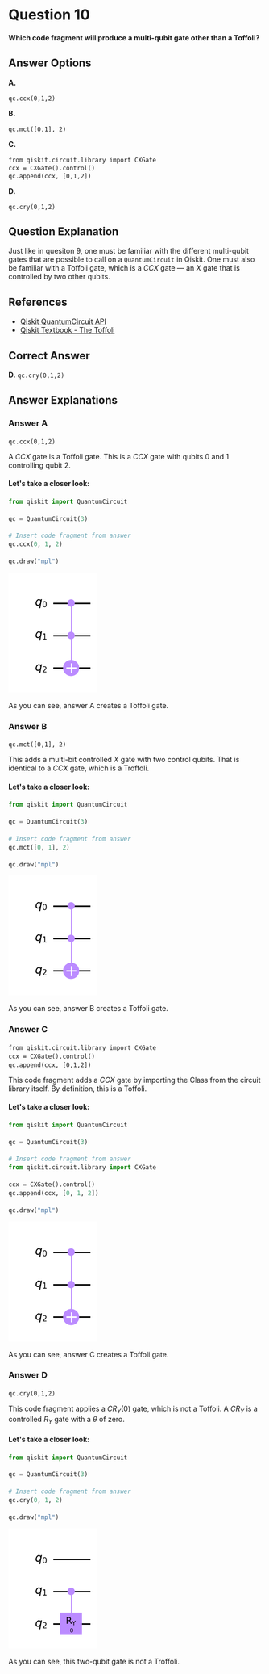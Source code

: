 # Question 10

#### Which code fragment will produce a multi-qubit gate other than a Toffoli?

## Answer Options

**A.**

    qc.ccx(0,1,2)
**B.**

    qc.mct([0,1], 2)
**C.**
    
    from qiskit.circuit.library import CXGate
    ccx = CXGate().control()
    qc.append(ccx, [0,1,2])
    
**D.**

    qc.cry(0,1,2)

## Question Explanation

Just like in quesiton 9, one must be familiar with the different multi-qubit gates that are possible to call on a `QuantumCircuit` in Qiskit.
One must also be familiar with a Toffoli gate, which is a $CCX$ gate — an $X$ gate that is controlled by two other qubits.

## References

* [Qiskit QuantumCircuit API](https://qiskit.org/documentation/stubs/qiskit.circuit.QuantumCircuit.html?highlight=quantumcircuit#qiskit.circuit.QuantumCircuit)
* [Qiskit Textbook - The Toffoli](https://learn.qiskit.org/course/ch-gates/basic-circuit-identities#ccx)

## Correct Answer

**D.** `qc.cry(0,1,2)`

## Answer Explanations

### Answer A

`qc.ccx(0,1,2)`

A $CCX$ gate is a Toffoli gate.
This is a $CCX$ gate with qubits 0 and 1 controlling qubit 2.

#### Let's take a closer look:


```python
from qiskit import QuantumCircuit

qc = QuantumCircuit(3)

# Insert code fragment from answer
qc.ccx(0, 1, 2)

qc.draw("mpl")
```




    
![png](Question-10_files/Question-10_11_0.png)
    



As you can see, answer A creates a Toffoli gate.

### Answer B

`qc.mct([0,1], 2)`

This adds a multi-bit controlled $X$ gate with two control qubits.
That is identical to a $CCX$ gate, which is a Troffoli.

#### Let's take a closer look:


```python
from qiskit import QuantumCircuit

qc = QuantumCircuit(3)

# Insert code fragment from answer
qc.mct([0, 1], 2)

qc.draw("mpl")
```




    
![png](Question-10_files/Question-10_15_0.png)
    



As you can see, answer B creates a Toffoli gate.

### Answer C

`from qiskit.circuit.library import CXGate`  
`ccx = CXGate().control()`  
`qc.append(ccx, [0,1,2])`  

This code fragment adds a $CCX$ gate by importing the Class from the circuit library itself.
By definition, this is a Toffoli.

#### Let's take a closer look:


```python
from qiskit import QuantumCircuit

qc = QuantumCircuit(3)

# Insert code fragment from answer
from qiskit.circuit.library import CXGate

ccx = CXGate().control()
qc.append(ccx, [0, 1, 2])

qc.draw("mpl")
```




    
![png](Question-10_files/Question-10_19_0.png)
    



As you can see, answer C creates a Toffoli gate.

### Answer D

`qc.cry(0,1,2)`

This code fragment applies a $CR_{Y}(0)$ gate, which is not a Toffoli.
A $CR_{Y}$ is a controlled $R_{Y}$ gate with a $\theta$ of zero.

#### Let's take a closer look:


```python
from qiskit import QuantumCircuit

qc = QuantumCircuit(3)

# Insert code fragment from answer
qc.cry(0, 1, 2)

qc.draw("mpl")
```




    
![png](Question-10_files/Question-10_23_0.png)
    



As you can see, this two-qubit gate is not a Troffoli.
